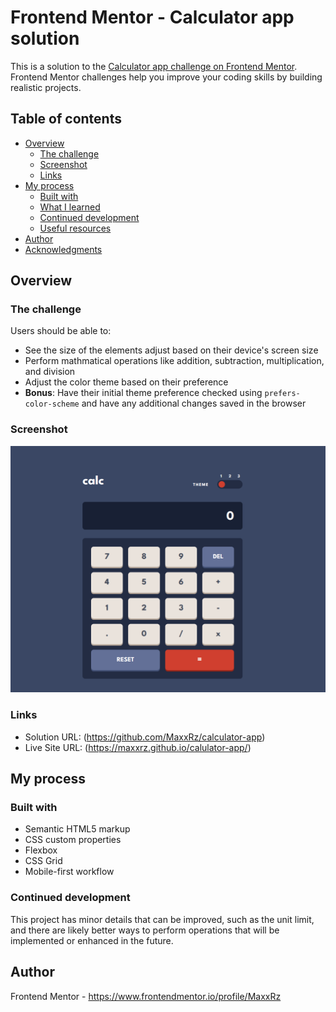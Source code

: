 # Frontend Mentor - Calculator app solution

This is a solution to the [Calculator app challenge on Frontend Mentor](https://www.frontendmentor.io/challenges/calculator-app-9lteq5N29). Frontend Mentor challenges help you improve your coding skills by building realistic projects. 

## Table of contents

- [Overview](#overview)
  - [The challenge](#the-challenge)
  - [Screenshot](#screenshot)
  - [Links](#links)
- [My process](#my-process)
  - [Built with](#built-with)
  - [What I learned](#what-i-learned)
  - [Continued development](#continued-development)
  - [Useful resources](#useful-resources)
- [Author](#author)
- [Acknowledgments](#acknowledgments)



## Overview

### The challenge

Users should be able to:

- See the size of the elements adjust based on their device's screen size
- Perform mathmatical operations like addition, subtraction, multiplication, and division
- Adjust the color theme based on their preference
- **Bonus**: Have their initial theme preference checked using `prefers-color-scheme` and have any additional changes saved in the browser

### Screenshot

![](./screenshot.png)

### Links

- Solution URL: (https://github.com/MaxxRz/calculator-app)
- Live Site URL: (https://maxxrz.github.io/calulator-app/)



## My process

### Built with

- Semantic HTML5 markup
- CSS custom properties
- Flexbox
- CSS Grid
- Mobile-first workflow


### Continued development

This project has minor details that can be improved, such as the unit limit, and there are likely better ways to perform operations that will be implemented or enhanced in the future.


## Author
Frontend Mentor - https://www.frontendmentor.io/profile/MaxxRz